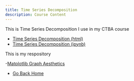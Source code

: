 ```yaml
---
title: Time Series Decomposition
description: Course Content
---
```

This is Time Series Decomposition I use in my CTBA course

-  [Time Series Decomposition (html)](TimeSeriesDecomposition.html)
-  [Time Series Decomposition (ipynb)](TimeSeriesDecomposition.ipynb)

This is my respository 

-[Matplotlib Graph Aesthetics](https://github.com/ediliauribe/MatplotlibGraphAesthetics)


-  [Go Back Home](https://ediliauribe.github.io/)

